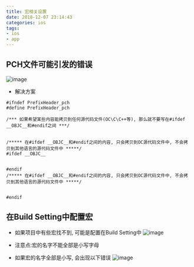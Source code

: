 ```yaml
---
title: 宏相关设置
date: 2018-12-07 23:14:43
categories: ios
tags: 
- ios
- app
---
```


## PCH文件可能引发的错误
![image](/images/ios/Snip20151105_8.png)
- 解决方案

```objc
#ifndef PrefixHeader_pch
#define PrefixHeader_pch

/*** 如果希望某些内容能拷贝到任何源代码文件(OC\C\C++等), 那么就不要写在#ifdef __OBJC__和#endif之间 ***/


/***** 在#ifdef __OBJC__和#endif之间的内容, 只会拷贝到OC源代码文件中, 不会拷贝到其他语言的源代码文件中 *****/
#ifdef __OBJC__


#endif
/***** 在#ifdef __OBJC__和#endif之间的内容, 只会拷贝到OC源代码文件中, 不会拷贝到其他语言的源代码文件中 *****/


#endif
```

## 在Build Setting中配置宏
- 如果项目中有些宏找不到, 可能是配置在Build Setting中
![image](/images/ios/Snip20151105_9.png)

- 注意点:宏的名字不能全部是小写字母

- 如果宏的名字全部是小写, 会出现以下错误
![image](/images/ios/Snip20151105_10.png)
